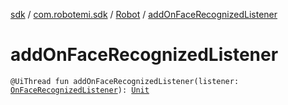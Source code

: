 [sdk](../../index.md) / [com.robotemi.sdk](../index.md) / [Robot](index.md) / [addOnFaceRecognizedListener](./add-on-face-recognized-listener.md)

# addOnFaceRecognizedListener

`@UiThread fun addOnFaceRecognizedListener(listener: `[`OnFaceRecognizedListener`](../../com.robotemi.sdk.face/-on-face-recognized-listener/index.md)`): `[`Unit`](https://kotlinlang.org/api/latest/jvm/stdlib/kotlin/-unit/index.html)